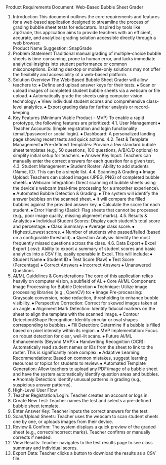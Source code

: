 Product Requirements Document: Web-Based Bubble Sheet Grader

1. Introduction
   This document outlines the core requirements and features for a web-based application designed to streamline the process of grading bubble sheet tests for educators. Inspired by tools like ZipGrade, this application aims to provide teachers with an efficient, accurate, and analytical grading solution accessible directly through a web browser.  
   Product Name Suggestion: SnapGrade
2. Problem Statement
   Traditional manual grading of multiple-choice bubble sheets is time-consuming, prone to human error, and lacks immediate analytical insights into student performance or common misconceptions. Existing desktop or mobile-only solutions may not offer the flexibility and accessibility of a web-based platform.
3. Solution Overview
   The Web-Based Bubble Sheet Grader will allow teachers to:
   ⦁ Define and upload answer keys for their tests.
   ⦁ Scan or upload images of completed student bubble sheets via a webcam or file upload.
   ⦁ Automatically grade the sheets using computer vision technology.
   ⦁ View individual student scores and comprehensive class-level analytics.
   ⦁ Export grading data for further analysis or record-keeping.
4. Key Features (Minimum Viable Product - MVP)
   To enable a rapid prototype, the following features are prioritized:
   4.1. User Management
   ⦁ Teacher Accounts: Simple registration and login functionality (email/password or social login).
   ⦁ Dashboard: A personalized landing page showing recent tests and quick actions.
   4.2. Test & Template Management
   ⦁ Pre-defined Templates: Provide a few standard bubble sheet templates (e.g., 50 questions, 100 questions, A/B/C/D options) to simplify initial setup for teachers.
   ⦁ Answer Key Input: Teachers can manually enter the correct answers for each question for a given test.
   4.3. Student Management
   ⦁ Student Roster: Ability to add students (Name, ID). This can be a simple list.
   4.4. Scanning & Grading
   ⦁ Image Upload: Teachers can upload images (JPEG, PNG) of completed bubble sheets.
   ⦁ Webcam Integration: Direct scanning of bubble sheets using the device's webcam (real-time processing for a smoother experience).
   ⦁ Automated Bubble Detection & Grading:
   ⦁ The system will identify the answer bubbles on the scanned sheet.
   ⦁ It will compare the filled bubbles against the provided answer key.
   ⦁ Calculate the score for each student.
   ⦁ Error Handling (Basic): Flag sheets that cannot be processed (e.g., poor image quality, missing alignment marks).
   4.5. Results & Analytics
   ⦁ Individual Student Scores: Display each student's total score and percentage.
   ⦁ Class Summary:
   ⦁ Average class score.
   ⦁ Highest/Lowest scores.
   ⦁ Number of students who passed/failed (based on a configurable threshold).
   ⦁ Question Analysis: Identify the most frequently missed questions across the class.
   4.6. Data Export
   ⦁ Excel Export (.csv): Ability to export a summary of student scores and basic analytics into a CSV file, easily openable in Excel. This will include:
   ⦁ Student Name
   ⦁ Student ID
   ⦁ Test Score (Raw)
   ⦁ Test Score (Percentage)
   ⦁ Correct Answers
   ⦁ Incorrect Answers
   ⦁ Unanswered Questions
5. AI/ML Guidelines & Considerations
   The core of this application relies heavily on computer vision, a subfield of AI.
   ⦁ Core AI/ML Component: Image Processing for Bubble Detection
   ⦁ Technique: Utilize image processing libraries (e.g., OpenCV) to:
   ⦁ Image Pre-processing: Grayscale conversion, noise reduction, thresholding to enhance bubble visibility.
   ⦁ Perspective Correction: Correct for skewed images taken at an angle.
   ⦁ Alignment Mark Detection: Identify fiducial markers on the sheet to align the template with the scanned image.
   ⦁ Contour Detection/Shape Recognition: Identify circular or oval shapes corresponding to bubbles.
   ⦁ Fill Detection: Determine if a bubble is filled based on pixel intensity within its region.
   ⦁ MVP Implementation: Focus on robust detection for clear, well-lit scans.
   ⦁ Future AI/ML Enhancements (Beyond MVP):
   ⦁ Handwriting Recognition (OCR): Automatically read student names or IDs from the sheet to link to the roster. This is significantly more complex.
   ⦁ Adaptive Learning Recommendations: Based on common mistakes, suggest learning resources or topics for students to review.
   ⦁ Automated Template Generation: Allow teachers to upload any PDF/image of a bubble sheet and have the system automatically identify question areas and bubbles.
   ⦁ Anomaly Detection: Identify unusual patterns in grading (e.g., suspicious answer patterns).
6. High-Level User Flow
7. Teacher Registration/Login: Teacher creates an account or logs in.
8. Create New Test: Teacher names the test and selects a pre-defined bubble sheet template.
9. Enter Answer Key: Teacher inputs the correct answers for the test.
10. Scan/Upload Sheets: Teacher uses the webcam to scan student sheets one by one, or uploads images from their device.
11. Review & Confirm: The system displays a quick preview of the graded sheet (e.g., correct/incorrect marks). Teacher confirms or manually corrects if needed.
12. View Results: Teacher navigates to the test results page to see class summary and individual scores.
13. Export Data: Teacher clicks a button to download the results as a CSV file.
